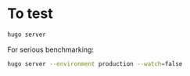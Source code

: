 # To test
```bash
hugo server
```
For serious benchmarking:
```bash
hugo server --environment production --watch=false
```
